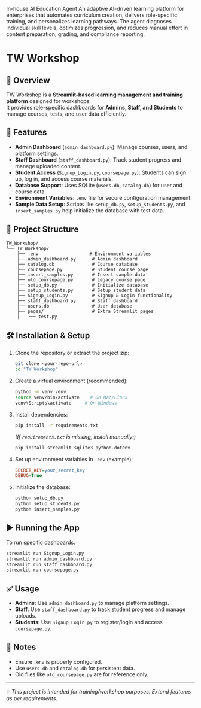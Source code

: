 In-house AI Education Agent
An adaptive AI-driven learning platform for enterprises that automates curriculum creation, delivers role-specific training, and personalizes learning pathways. The agent diagnoses individual skill levels, optimizes progression, and reduces manual effort in content preparation, grading, and compliance reporting.

# TW Workshop

## 📌 Overview
TW Workshop is a **Streamlit-based learning management and training platform** designed for workshops.  
It provides role-specific dashboards for **Admins, Staff, and Students** to manage courses, tests, and user data efficiently.

## 🚀 Features
- **Admin Dashboard** (`admin_dashboard.py`): Manage courses, users, and platform settings.
- **Staff Dashboard** (`staff_dashboard.py`): Track student progress and manage uploaded content.
- **Student Access** (`Signup_Login.py`, `coursepage.py`): Students can sign up, log in, and access course materials.
- **Database Support**: Uses SQLite (`users.db`, `catalog.db`) for user and course data.
- **Environment Variables**: `.env` file for secure configuration management.
- **Sample Data Setup**: Scripts like `setup_db.py`, `setup_students.py`, and `insert_samples.py` help initialize the database with test data.

## 📂 Project Structure
```
TW_Workshop/
└── TW Workshop/
    ├── .env                   # Environment variables
    ├── admin_dashboard.py      # Admin dashboard
    ├── catalog.db              # Course database
    ├── coursepage.py           # Student course page
    ├── insert_samples.py       # Insert sample data
    ├── old_coursepage.py       # Legacy course page
    ├── setup_db.py             # Initialize database
    ├── setup_students.py       # Setup student data
    ├── Signup_Login.py         # Signup & Login functionality
    ├── staff_dashboard.py      # Staff dashboard
    ├── users.db                # User database
    ├── pages/                  # Extra Streamlit pages
    │   └── test.py
```

## 🛠️ Installation & Setup
1. Clone the repository or extract the project zip:
   ```bash
   git clone <your-repo-url>
   cd "TW Workshop"
   ```

2. Create a virtual environment (recommended):
   ```bash
   python -m venv venv
   source venv/bin/activate    # On Mac/Linux
   venv\Scripts\activate     # On Windows
   ```

3. Install dependencies:
   ```bash
   pip install -r requirements.txt
   ```

   *(If `requirements.txt` is missing, install manually:)*
   ```bash
   pip install streamlit sqlite3 python-dotenv
   ```

4. Set up environment variables in `.env` (example):
   ```ini
   SECRET_KEY=your_secret_key
   DEBUG=True
   ```

5. Initialize the database:
   ```bash
   python setup_db.py
   python setup_students.py
   python insert_samples.py
   ```

## ▶️ Running the App
To run specific dashboards:
```bash
streamlit run Signup_Login.py
streamlit run admin_dashboard.py
streamlit run staff_dashboard.py
streamlit run coursepage.py
```

## ✅ Usage
- **Admins**: Use `admin_dashboard.py` to manage platform settings.  
- **Staff**: Use `staff_dashboard.py` to track student progress and manage uploads.  
- **Students**: Use `Signup_Login.py` to register/login and access `coursepage.py`.  

## 📌 Notes
- Ensure `.env` is properly configured.  
- Use `users.db` and `catalog.db` for persistent data.  
- Old files like `old_coursepage.py` are for reference only.  

---
💡 *This project is intended for training/workshop purposes. Extend features as per requirements.*


